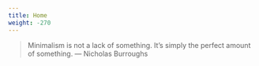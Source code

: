 ```yaml
---
title: Home
weight: -270
---
```

> Minimalism is not a lack of something. It’s simply the perfect amount of something.
> — Nicholas Burroughs
